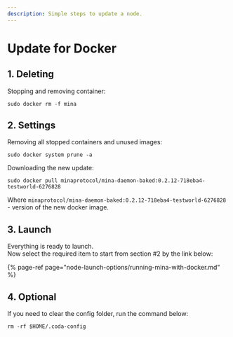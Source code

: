```yaml
---
description: Simple steps to update a node.
---
```


# Update for Docker

## 1. Deleting

Stopping and removing container:

```text
sudo docker rm -f mina
```

## 2. Settings

Removing all stopped containers and unused images:

```text
sudo docker system prune -a
```

Downloading the new update:

```text
sudo docker pull minaprotocol/mina-daemon-baked:0.2.12-718eba4-testworld-6276828
```

Where `minaprotocol/mina-daemon-baked:0.2.12-718eba4-testworld-6276828` - version of the new docker image.

## 3. Launch

Everything is ready to launch.   
Now select the required item to start from section \#2 by the link below:

{% page-ref page="node-launch-options/running-mina-with-docker.md" %}

## 4. Optional

If you need to clear the config folder, run the command below:

```text
rm -rf $HOME/.coda-config
```

